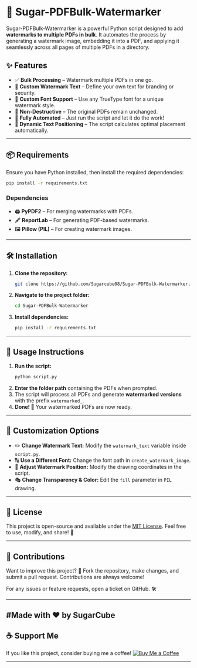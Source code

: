 # 📜 Sugar-PDFBulk-Watermarker

Sugar-PDFBulk-Watermarker is a powerful Python script designed to add **watermarks to multiple PDFs in bulk**. It automates the process by generating a watermark image, embedding it into a PDF, and applying it seamlessly across all pages of multiple PDFs in a directory.

## ✨ Features
- ✅ **Bulk Processing** – Watermark multiple PDFs in one go.
- 📝 **Custom Watermark Text** – Define your own text for branding or security.
- 🎨 **Custom Font Support** – Use any TrueType font for a unique watermark style.
- 📄 **Non-Destructive** – The original PDFs remain unchanged.
- 🚀 **Fully Automated** – Just run the script and let it do the work!
- 📏 **Dynamic Text Positioning** – The script calculates optimal placement automatically.

---

## 📦 Requirements
Ensure you have Python installed, then install the required dependencies:

```sh
pip install -r requirements.txt
```

### Dependencies
- 🖨️ **PyPDF2** – For merging watermarks with PDFs.
- 🖋 **ReportLab** – For generating PDF-based watermarks.
- 🖼️ **Pillow (PIL)** – For creating watermark images.

---

## 🛠️ Installation
1. **Clone the repository:**
   ```sh
   git clone https://github.com/Sugarcube08/Sugar-PDFBulk-Watermarker.git
   ```
2. **Navigate to the project folder:**
   ```sh
   cd Sugar-PDFBulk-Watermarker
   ```
3. **Install dependencies:**
   ```sh
   pip install -r requirements.txt
   ```

---

## 🚀 Usage Instructions
1. **Run the script:**
   ```sh
   python script.py
   ```
2. **Enter the folder path** containing the PDFs when prompted.
3. The script will process all PDFs and generate **watermarked versions** with the prefix `watermarked_`.
4. **Done! 🎉** Your watermarked PDFs are now ready.

---

## 🎨 Customization Options
- ✏️ **Change Watermark Text:** Modify the `watermark_text` variable inside `script.py`.
- 🔠 **Use a Different Font:** Change the font path in `create_watermark_image`.
- 📍 **Adjust Watermark Position:** Modify the drawing coordinates in the script.
- 🎭 **Change Transparency & Color:** Edit the `fill` parameter in `PIL` drawing.

---

## 📜 License
This project is open-source and available under the [MIT License](LICENSE). Feel free to use, modify, and share! 🤝

---

## 🤝 Contributions
Want to improve this project? 🎯 Fork the repository, make changes, and submit a pull request. Contributions are always welcome!

For any issues or feature requests, open a ticket on GitHub. 🛠️

---
#Made with ❤️ by SugarCube
---
## ☕ Support Me
If you like this project, consider buying me
 a coffee!
[![Buy Me a Coffee](https://img.shields.io/badge/Buy%20Me%20a%20Coffee-Support%20Me-orange?style=flat-square&logo=buy-me-a-coffee)](https://www.buymeacoffee.com/sugarcube08)

---
